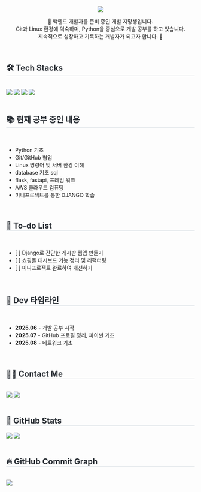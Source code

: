 <div align="center">
  <img src="https://capsule-render.vercel.app/api?type=transparent&color=gradient&height=120&text=Hanson's%20Dev%20Journey&animation=fadeIn&fontColor=4B5563&fontSize=60" />
</div>

<div style="text-align: center;">
  <p>📌 백엔드 개발자를 준비 중인 개발 지망생입니다.<br>
  Git과 Linux 환경에 익숙하며, Python을 중심으로 개발 공부를 하고 있습니다.<br>
  지속적으로 성장하고 기록하는 개발자가 되고자 합니다. 🚀</p>
</div>

<br>

<div style="text-align: left;">
  <h2 style="border-bottom: 1px solid #d8dee4; color: #282d33;">🛠️ Tech Stacks</h2><br>
  <img src="https://img.shields.io/badge/Git-F05032?style=plastic&logo=Git&logoColor=white">
  <img src="https://img.shields.io/badge/GitHub-181717?style=plastic&logo=GitHub&logoColor=white">
  <img src="https://img.shields.io/badge/Python-3776AB?style=plastic&logo=Python&logoColor=white">
  <img src="https://img.shields.io/badge/Linux-FCC624?style=plastic&logo=Linux&logoColor=black">
</div>

<br>

<div style="text-align: left;">
  <h2 style="border-bottom: 1px solid #d8dee4; color: #282d33;">📚 현재 공부 중인 내용</h2><br>
  <ul>
    <li>Python 기초 </li>
    <li>Git/GitHub 협업 </li>
    <li>Linux 명령어 및 서버 환경 이해</li>
    <li>database 기초 sql</li>
    <li>flask, fastapi, 프레임 워크</li>
    <li>AWS 클라우드 컴퓨팅</li>
    <li>미니프로젝트를 통한 DJANGO 학습</li>
  </ul>
</div>

<br>

<div style="text-align: left;">
  <h2 style="border-bottom: 1px solid #d8dee4; color: #282d33;">📌 To-do List</h2><br>
  <ul>
    <li>[ ] Django로 간단한 게시판 웹앱 만들기</li>
    <li>[ ] 쇼핑몰 대시보드 기능 정리 및 리팩터링</li>
    <li>[ ] 미니프로젝트 완료하여 개선하기</li>
  </ul>
</div>

<br>

<div style="text-align: left;">
  <h2 style="border-bottom: 1px solid #d8dee4; color: #282d33;">📆 Dev 타임라인</h2><br>
  <ul>
    <li><strong>2025.06</strong> - 개발 공부 시작</li>
    <li><strong>2025.07</strong> - GitHub 프로필 정리, 파이썬 기초</li>
    <li><strong>2025.08</strong> - 네트워크 기초</li>
  </ul>
</div>

<br>

<div style="text-align: left;">
  <h2 style="border-bottom: 1px solid #d8dee4; color: #282d33;">🧑‍💻 Contact Me</h2><br>
  <a href="mailto:hktysh@nextrunners.co.kr">
    <img src="https://img.shields.io/badge/Email-EA4335?style=plastic&logo=Gmail&logoColor=white">
  </a>
  <a href="https://www.instagram.com/strong_hand__312/" target="_blank">
    <img src="https://img.shields.io/badge/Instagram-E4405F?style=plastic&logo=Instagram&logoColor=white">
  </a>
</div>


<br>

<div style="text-align: left;">
  <h2 style="border-bottom: 1px solid #d8dee4; color: #282d33;">🏅 GitHub Stats</h2>
  <img src="https://github-readme-stats.vercel.app/api/top-langs/?username=han-son-03&layout=compact&hide=javascript,css,scss&langs_count=8"/>
  <img src="https://github-readme-stats.vercel.app/api?username=han-son-03&show_icons=true"/>
</div>

<br>

<div style="text-align: left;">
  <h2 style="border-bottom: 1px solid #d8dee4; color: #282d33;">🔥 GitHub Commit Graph</h2><br>
  <img src="https://github-readme-streak-stats.herokuapp.com/?user=han-son-03"/>
</div>
